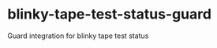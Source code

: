 blinky-tape-test-status-guard
=============================

Guard integration for blinky tape test status
